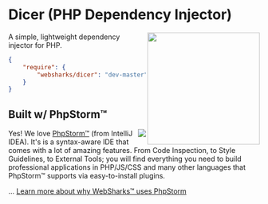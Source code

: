 # Dicer (PHP Dependency Injector)

<img src="https://cdn.websharks-inc.com/websharks/uploads/2013/11/sharks-logo.png" width="225" align="right" />

A simple, lightweight dependency injector for PHP.

```json
{
    "require": {
        "websharks/dicer": "dev-master"
    }
}
```

## Built w/ PhpStorm™

<img src="https://www.jetbrains.com/phpstorm/documentation/docs/logo_phpstorm.png" align="right" />

Yes! We love [PhpStorm™](https://www.jetbrains.com/phpstorm/) (from IntelliJ IDEA). It's is a syntax-aware IDE that comes with a lot of amazing features. From Code Inspection, to Style Guidelines, to External Tools; you will find everything you need to build professional applications in PHP/JS/CSS and many other languages that PhpStorm™ supports via easy-to-install plugins.

... [Learn more about why WebSharks™ uses PhpStorm](http://www.websharks-inc.com/post/phpstorm/)
